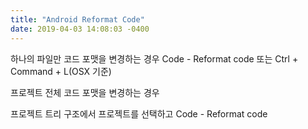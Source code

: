 ```yaml
---
title: "Android Reformat Code"
date: 2019-04-03 14:08:03 -0400
---
```



하나의 파일만 코드 포맷을 변경하는 경우
Code - Reformat code 또는 Ctrl + Command + L(OSX 기준)

프로젝트 전체 코드 포맷을 변경하는 경우

프로젝트 트리 구조에서 프로젝트를 선택하고
Code - Reformat code

